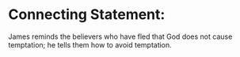 # Connecting Statement:

James reminds the believers who have fled that God does not cause temptation; he tells them how to avoid temptation.